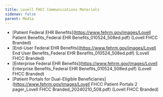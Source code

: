 ```yaml
---
title: Lovell FHCC Communications Materials
sidenav: false
parent: Media
---
```

- [Patient Federal EHR Benefits](https://www.fehrm.gov/images/Lovell Patient Benefits_Federal EHR Benefits_010524_508ed.pdf) (Lovell FHCC Branded)
- [End-User Federal EHR Benefits](https://www.fehrm.gov/images/Lovell End User Benefits_Federal EHR Benefits_010524_508ed.pdf) (Lovell FHCC Branded)
- [Enterprise Federal EHR Benefits](https://www.fehrm.gov/images/Lovell Enterprise Benefits_Federal EHR Benefits_010524_508ed.pdf) (Lovell FHCC Branded)
- [Patient Portals for Dual-Eligible Beneficiaries](https://www.fehrm.gov/images/Lovell FHCC Patient Portals 2 pager_Lovell FHCC Branded_20240210_508.pdf) (Lovell FHCC Branded)




